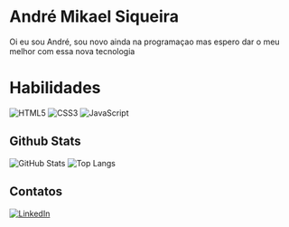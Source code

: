 # André Mikael Siqueira 
Oi eu sou André, sou novo ainda na programaçao mas espero dar o meu melhor com essa nova tecnologia 

# Habilidades
![HTML5](https://img.shields.io/badge/HTML5-000?style=for-the-badge&logo=html5)
![CSS3](https://img.shields.io/badge/CSS3-000?style=for-the-badge&logo=css3&logoColor=fff)
![JavaScript](https://img.shields.io/badge/JavaScript-000?style=for-the-badge&logo=javascript)

## Github Stats
![GitHub Stats](https://github-readme-stats.vercel.app/api?username=AndreMS&theme=transparent&bg_color=3c6&border_color=fff&show_icons=true&icon_color=fff&title_color=fff&text_color=FFF&hide_title=true&hide=stars)
![Top Langs](https://github-readme-stats-git-masterrstaa-rickstaa.vercel.app/api/top-langs/?username=SEUUSERNAME&layout=compact&bg_color=3c6&border_color=fff&title_color=fff&text_color=FFF)


## Contatos

[![LinkedIn](https://img.shields.io/badge/LinkedIn-000?style=for-the-badge&logo=linkedin&logoColor=0E76A8)](https://www.linkedin.com/in/andré-mikael-siqueira-5816b0279//)

